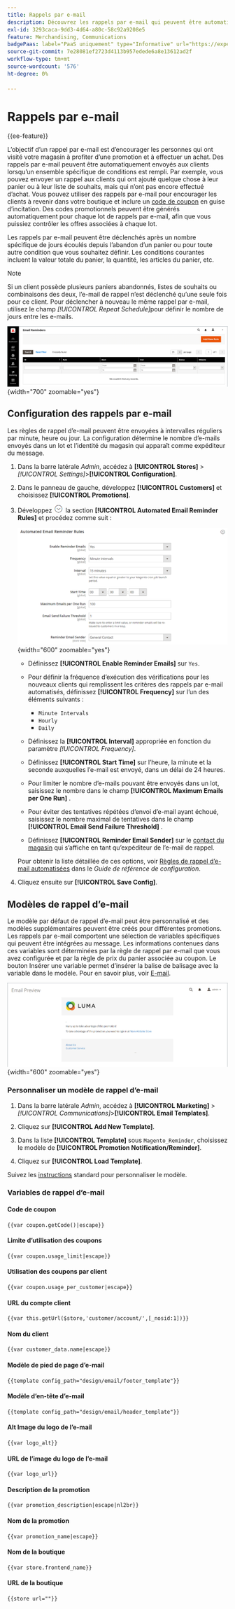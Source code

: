 ```yaml
---
title: Rappels par e-mail
description: Découvrez les rappels par e-mail qui peuvent être automatiquement envoyés aux clients lorsqu’un ensemble spécifique de conditions est rempli.
exl-id: 3293caca-9dd3-4d64-a80c-58c92a9208e5
feature: Merchandising, Communications
badgePaas: label="PaaS uniquement" type="Informative" url="https://experienceleague.adobe.com/en/docs/commerce/user-guides/product-solutions" tooltip="S’applique uniquement aux projets Adobe Commerce on Cloud (infrastructure PaaS gérée par Adobe) et aux projets On-premise."
source-git-commit: 7e28081ef2723d4113b957edede6a8e13612ad2f
workflow-type: tm+mt
source-wordcount: '576'
ht-degree: 0%

---
```


# Rappels par e-mail

{{ee-feature}}

L’objectif d’un rappel par e-mail est d’encourager les personnes qui ont visité votre magasin à profiter d’une promotion et à effectuer un achat. Des rappels par e-mail peuvent être automatiquement envoyés aux clients lorsqu’un ensemble spécifique de conditions est rempli. Par exemple, vous pouvez envoyer un rappel aux clients qui ont ajouté quelque chose à leur panier ou à leur liste de souhaits, mais qui n’ont pas encore effectué d’achat. Vous pouvez utiliser des rappels par e-mail pour encourager les clients à revenir dans votre boutique et inclure un [code de coupon](price-rules-cart-coupon.md) en guise d’incitation. Des codes promotionnels peuvent être générés automatiquement pour chaque lot de rappels par e-mail, afin que vous puissiez contrôler les offres associées à chaque lot.

Les rappels par e-mail peuvent être déclenchés après un nombre spécifique de jours écoulés depuis l’abandon d’un panier ou pour toute autre condition que vous souhaitez définir. Les conditions courantes incluent la valeur totale du panier, la quantité, les articles du panier, etc.

>[!NOTE]
>
>Si un client possède plusieurs paniers abandonnés, listes de souhaits ou combinaisons des deux, l’e-mail de rappel n’est déclenché qu’une seule fois pour ce client. Pour déclencher à nouveau le même rappel par e-mail, utilisez le champ _[!UICONTROL Repeat Schedule]_&#x200B;pour définir le nombre de jours entre les e-mails.

![Rappels par e-mail](./assets/email-reminders.png){width="700" zoomable="yes"}

## Configuration des rappels par e-mail

Les règles de rappel d’e-mail peuvent être envoyées à intervalles réguliers par minute, heure ou jour. La configuration détermine le nombre d’e-mails envoyés dans un lot et l’identité du magasin qui apparaît comme expéditeur du message.

1. Dans la barre latérale _Admin_, accédez à **[!UICONTROL Stores]** > _[!UICONTROL Settings]_>**[!UICONTROL Configuration]**.

1. Dans le panneau de gauche, développez **[!UICONTROL Customers]** et choisissez **[!UICONTROL Promotions]**.

1. Développez ![Sélecteur d’extension](../assets/icon-display-expand.png) la section **[!UICONTROL Automated Email Reminder Rules]** et procédez comme suit :

   ![Configuration des clients - règles de rappel d’e-mail automatisées](../configuration-reference/customers/assets/promotions-automated-email-reminder-rules.png){width="600" zoomable="yes"}

   - Définissez **[!UICONTROL Enable Reminder Emails]** sur `Yes`.

   - Pour définir la fréquence d’exécution des vérifications pour les nouveaux clients qui remplissent les critères des rappels par e-mail automatisés, définissez **[!UICONTROL Frequency]** sur l’un des éléments suivants :

      - `Minute Intervals`
      - `Hourly`
      - `Daily`

   - Définissez la **[!UICONTROL Interval]** appropriée en fonction du paramètre _[!UICONTROL Frequency]_.

   - Définissez **[!UICONTROL Start Time]** sur l’heure, la minute et la seconde auxquelles l’e-mail est envoyé, dans un délai de 24 heures.

   - Pour limiter le nombre d’e-mails pouvant être envoyés dans un lot, saisissez le nombre dans le champ **[!UICONTROL Maximum Emails per One Run]** .

   - Pour éviter des tentatives répétées d’envoi d’e-mail ayant échoué, saisissez le nombre maximal de tentatives dans le champ **[!UICONTROL Email Send Failure Threshold]** .

   - Définissez **[!UICONTROL Reminder Email Sender]** sur le [contact du magasin](../getting-started/store-details.md#store-email-addresses) qui s’affiche en tant qu’expéditeur de l’e-mail de rappel.

   Pour obtenir la liste détaillée de ces options, voir [Règles de rappel d’e-mail automatisées](../configuration-reference/customers/promotions.md#automated-email-reminder-rules) dans le _Guide de référence de configuration_.

1. Cliquez ensuite sur **[!UICONTROL Save Config]**.

## Modèles de rappel d’e-mail

Le modèle par défaut de rappel d’e-mail peut être personnalisé et des modèles supplémentaires peuvent être créés pour différentes promotions. Les rappels par e-mail comportent une sélection de variables spécifiques qui peuvent être intégrées au message. Les informations contenues dans ces variables sont déterminées par la règle de rappel par e-mail que vous avez configurée et par la règle de prix du panier associée au coupon. Le bouton Insérer une variable permet d’insérer la balise de balisage avec la variable dans le modèle. Pour en savoir plus, voir [E-mail](../systems/email-templates.md).

![Aperçu du rappel d’e-mail](./assets/email-reminder-preview-promotion-template.png){width="600" zoomable="yes"}

### Personnaliser un modèle de rappel d’e-mail

1. Dans la barre latérale _Admin_, accédez à **[!UICONTROL Marketing]** > _[!UICONTROL Communications]_>**[!UICONTROL Email Templates]**.

1. Cliquez sur **[!UICONTROL Add New Template]**.

1. Dans la liste **[!UICONTROL Template]** sous `Magento_Reminder`, choisissez le modèle de **[!UICONTROL Promotion Notification/Reminder]**.

1. Cliquez sur **[!UICONTROL Load Template]**.

Suivez les [instructions](../systems/email-template-custom.md) standard pour personnaliser le modèle.

### Variables de rappel d’e-mail

#### Code de coupon

```
{{var coupon.getCode()|escape}}
```

#### Limite d’utilisation des coupons

```
{{var coupon.usage_limit|escape}}
```

#### Utilisation des coupons par client

```
{{var coupon.usage_per_customer|escape}}
```

#### URL du compte client

```
{{var this.getUrl($store,'customer/account/',[_nosid:1])}}
```

#### Nom du client

```
{{var customer_data.name|escape}}
```

#### Modèle de pied de page d’e-mail

```
{{template config_path="design/email/footer_template"}}
```

#### Modèle d’en-tête d’e-mail

```
{{template config_path="design/email/header_template"}}
```

#### Alt Image du logo de l’e-mail

```
{{var logo_alt}}
```

#### URL de l’image du logo de l’e-mail

```
{{var logo_url}}
```

#### Description de la promotion

```
{{var promotion_description|escape|nl2br}}
```

#### Nom de la promotion

```
{{var promotion_name|escape}}
```

#### Nom de la boutique

```
{{var store.frontend_name}}
```

#### URL de la boutique

```
{{store url=""}}
```
